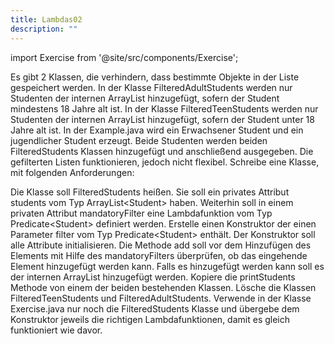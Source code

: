 ```yaml
---
title: Lambdas02
description: ""
---
```


import Exercise from '@site/src/components/Exercise';

Es gibt 2 Klassen, die verhindern, dass bestimmte Objekte in der Liste
gespeichert werden. In der Klasse FilteredAdultStudents werden nur Studenten
der internen ArrayList hinzugefügt, sofern der Student mindestens 18 Jahre alt 
ist. In der Klasse FilteredTeenStudents werden nur Studenten der internen
ArrayList hinzugefügt, sofern der Student unter 18 Jahre alt ist.
In der Example.java wird ein Erwachsener Student und ein jugendlicher Student
erzeugt. Beide Studenten werden beiden FilteredStudents Klassen hinzugefügt und
anschließend ausgegeben. Die gefilterten Listen funktionieren, jedoch nicht
flexibel. Schreibe eine Klasse, mit folgenden Anforderungen:

Die Klasse soll FilteredStudents heißen. Sie soll ein privates Attribut students
vom Typ ArrayList&lt;Student&gt; haben. Weiterhin soll in einem privaten Attribut mandatoryFilter
eine Lambdafunktion vom Typ Predicate&lt;Student&gt; definiert werden.
Erstelle einen Konstruktor der einen Parameter filter vom Typ Predicate&lt;Student&gt;
enthält. Der Konstruktor soll alle Attribute initialisieren. Die Methode add
soll vor dem Hinzufügen des Elements mit Hilfe des mandatoryFilters überprüfen, 
ob das eingehende Element hinzugefügt werden kann. Falls es hinzugefügt werden
kann soll es der internen ArrayList hinzugefügt werden. Kopiere die
printStudents Methode von einem der beiden bestehenden Klassen.
Lösche die Klassen FilteredTeenStudents und FilteredAdultStudents. Verwende in
der Klasse Exercise.java nur noch die FilteredStudents Klasse und übergebe dem
Konstruktor jeweils die richtigen Lambdafunktionen, damit es gleich funktioniert
wie davor.

<Exercise pullRequest="68" branchSuffix="lambdas/02" />
